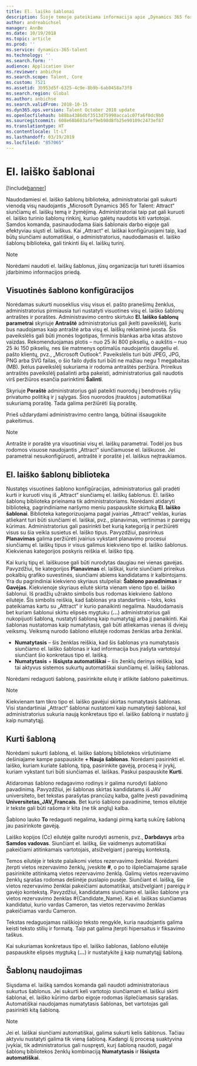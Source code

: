 ```yaml
---
title: El. laiško šablonai
description: Šioje temoje pateikiama informacija apie „Dynamics 365 for Talent - Attract“ galimus sukurti ir naudoti el. laiško šablonus.
author: andreabichsel
manager: AnnBe
ms.date: 10/19/2018
ms.topic: article
ms.prod: ''
ms.service: dynamics-365-talent
ms.technology: ''
ms.search.form: ''
audience: Application User
ms.reviewer: anbichse
ms.search.scope: Talent, Core
ms.custom: 7521
ms.assetid: 3b953d5f-6325-4c9e-8b9b-6ab0458a73f8
ms.search.region: Global
ms.author: anbichse
ms.search.validFrom: 2018-10-15
ms.dyn365.ops.version: Talent October 2018 update
ms.openlocfilehash: b88ba4386dbf3513d75990acca1c07fa6f0dc9b0
ms.sourcegitcommit: 608e68b603afef9eb98d8fb25e90109c2473ef87
ms.translationtype: HT
ms.contentlocale: lt-LT
ms.lasthandoff: 03/19/2019
ms.locfileid: "857065"
---
```

# <a name="email-templates"></a>El. laiško šablonai
[!include[banner](../includes/banner.md)]

Naudodamiesi el. laiško šablonų biblioteka, administratoriai gali sukurti vienodą visų naudojantis „Microsoft Dynamics 365 for Talent: Attract“ siunčiamų el. laiškų temą ir žymėjimą. Administratoriai taip pat gali kuruoti el. laiško turinio šablonų rinkinį, kuriuo galėtų naudotis kiti vartotojai. Samdos komanda, pasinaudodama šiais šablonais darbo eigoje gali efektyviau siųsti el. laiškus. Kai „Attract“ el. laiškai konfigūruojami taip, kad būtų siunčiami automatiškai, o administratorius, naudodamasis el. laiško šablonų biblioteka, gali tinkinti šių el. laiškų turinį.

> [!NOTE]
> Norėdami naudoti el. laiškų šablonus, jūsų organizacija turi turėti išsamios įdarbinimo informacijos priedą.

## <a name="global-template-configurations"></a>Visuotinės šablono konfigūracijos

Norėdamas sukurti nuoseklius visų visus el. pašto pranešimų ženklus, administratorius pirmiausia turi nustatyti visuotines visų el. laiško šablonų antraštes ir poraštes. Administravimo centro skirtuko **El. laiško šablonų parametrai** skyriuje **Antraštė** administratorius gali įkelti paveikslėlį, kuris bus naudojamas kaip antraštė arba visų el. laiškų reklaminė juosta. Šis paveikslėlis gali būti įmonės logotipas, firminis blankas arba kitas atstovo vaizdas. Rekomenduojamas plotis – nuo 25 iki 800 pikselių, o aukštis – nuo 25 iki 150 pikselių, nes šie matmenys optimalūs naudojantis daugeliu el. pašto klientų, pvz., „Microsoft Outlook“. Paveikslėlis turi būti JPEG, JPG, PNG arba SVG failas, o šio failo dydis turi būti ne mažiau negu 1 megabaitas (MB). Įkėlus paveikslėlį sukuriama ir rodoma antraštės peržiūra. Prireikus antraštės paveikslėlį pašalinti arba pakeisti, administratorius gali naudotis virš peržiūros esančia parinktimi **Šalinti**.

Skyriuje **Poraštė** administratorius gali pateikti nuorodų į bendrovės ryšių privatumo politiką ir į sąlygas. Šios nuorodos įtrauktos į automatiškai sukuriamą poraštę. Tada galima peržiūrėti šią poraštę.

Prieš uždarydami administravimo centro langą, būtinai išsaugokite pakeitimus.

> [!NOTE] 
> Antraštė ir poraštė yra visuotiniai visų el. laiškų parametrai. Todėl jos bus rodomos visuose naudojantis „Attract“ siunčiamuose el. laiškuose. Jei parametrai nesukonfigūruoti, antraštė ir poraštė į el. laiškus neįtraukiamos.

## <a name="email-template-library"></a>El. laiško šablonų biblioteka 

Nustatęs visuotines šablono konfigūracijas, administratorius gali pradėti kurti ir kuruoti visų iš „Attract“ siunčiamų el. laiškų šablonus. El. laiško šablonų biblioteka prieinama tik administratoriams. Norėdami atidaryti biblioteką, pagrindiniame naršymo meniu paspauskite skirtuką **El. laiško šablonai**. Biblioteka kategorizuojama pagal įvairias „Attract“ veiklas, kurias atliekant turi būti siunčiami el. laiškai, pvz., planavimas, vertinimas ir pareigų kūrimas. Administratorius gali pasirinkti bet kurią kategoriją ir peržiūrėti visus su šia veikla susietus el. laiško tipus. Pavyzdžiui, pasirinkus **Planavimas** galima peržiūrėti įvairius vykstant planavimo procesui siunčiamų el. laiškų tipus ir visus galimus kiekvieno tipo el. laiško šablonus. Kiekvienas kategorijos poskyris reiškia el. laiško tipą.

Kai kurių tipų el. laiškuose gali būti nurodytas daugiau nei vienas gavėjas. Pavyzdžiui, tie kategorijos **Planavimas** el. laiškai, kurie siunčiami prireikus pokalbių grafiko suvestinės, siunčiami abiems kandidatams ir kalbintojams. Yra du pagrindiniai kiekvieno skyriaus stulpeliai: **Šablono pavadinimas** ir **Gavėjas**. Kiekvienoje skyriaus eilutė skirta vienam vieno tipo el. laiško šablonui. Iš pradžių užrakto simbolis bus rodomas kiekvieno šablono eilutėje. Šis simbolis reiškia, kad šablonas yra standartinis – toks, koks pateikiamas kartu su „Attract“ ir kurio panaikinti negalima. Naudodamasis bet kuriam šablonui skirtu elipsės mygtuku (**...**) administratorius gali nukopijuoti šabloną, nustatyti šabloną kaip numatytąjį arba jį panaikinti. Kai šablonas nustatomas kaip numatytasis, gali būti atliekamas vienas iš dviejų veiksmų. Veiksmą nurodo šablono eilutėje rodomas ženklas arba ženklai.

- **Numatytasis** – šis ženklas reiškia, kad šis šablonas yra numatytasis siunčiamo el. laiško šablonas ir kad informacija bus įrašyta vartotojui siunčiant šio konkretaus tipo el. laišką.
- **Numatytasis** + **Išsiųsta automatiškai** – šis ženklų derinys reiškia, kad tai aktyvus sistemos sukurtų automatiškai siunčiamų el. laiškų šablonas.

Norėdami redaguoti šabloną, pasirinkite eilutę ir atlikite šablono pakeitimus.

> [!NOTE]
> Kiekvienam tam tikro tipo el. laiško gavėjui skirtas numatytasis šablonas. Visi standartiniai „Attract“ šablonai nustatomi kaip numatytieji šablonai, kol administratorius sukuria naują konkretaus tipo el. laiško šabloną ir nustato jį kaip numatytąjį.

## <a name="create-a-template"></a>Kurti šabloną

Norėdami sukurti šabloną, el. laiško šablonų bibliotekos viršutiniame dešiniajame kampe paspauskite **+ Nauja šablonas**. Norėdami pasirinkti el. laiško, kuriam kuriate šabloną, tipą, pasirinkite gavėją, procesą ir įvykį, kuriam vykstant turi būti siunčiamas el. laiškas. Paskui paspauskite **Kurti**.

Atidaromas šablono redagavimo rodinys ir galima nurodyti šablono pavadinimą. Pavyzdžiui, jei šablonas skirtas kandidatams iš JAV universiteto, bet tekstas parašytas prancūzų kalba, galite įvesti pavadinimą **Universitetas\_JAV\_Francais**. Bet kurio šablono pavadinime, temos eilutėje ir tekste gali būti rašoma ir kita (ne tik anglų) kalba.

Šablono lauko **To** redaguoti negalima, kadangi pirmą kartą sukūrę šabloną jau pasirinkote gavėją.

Laiško kopijos (Cc) eilutėje galite nurodyti asmenis, pvz., **Darbdavys** arba **Samdos vadovas**. Siunčiant el. laišką, šie vaidmenys automatiškai pakeičiami atitinkamais vartotojais, atsižvelgiant į pareigų kontekstą.

Temos eilutėje ir tekste palaikomi vietos rezervavimo ženklai. Norėdami įterpti vietos rezervavimo ženklų, įveskite **\#**, o po to išplečiamajame sąraše pasirinkite atitinkamą vietos rezervavimo ženklą. Galimų vietos rezervavimo ženklų sąrašas rodomas dešinėje puslapio pusėje. Siunčiant el. laišką, šie vietos rezervavimo ženklai pakeičiami automatiškai, atsižvelgiant į pareigų ir gavėjo kontekstą. Pavyzdžiui, kandidatams siunčiamo el. laiško šablone yra vietos rezervavimo ženklas \#{Candidate\_Name}. Kai el. laiškas siunčiamas kandidatui, kurio vardas Cameron, tas vietos rezervavimo ženklas pakeičiamas vardu Cameron.

Tekstas redaguojamas raiškiojo teksto rengykle, kuria naudojantis galima keisti teksto stilių ir formatą. Taip pat galima įterpti hipersaitus ir fiksavimo taškus.

Kai sukuriamas konkretaus tipo el. laiško šablonas, šablono eilutėje paspauskite elipsės mygtuką (**...**) ir nustatykite jį kaip numatytąjį šabloną.

## <a name="consume-templates"></a>Šablonų naudojimas

Siųsdama el. laišką samdos komanda gali naudoti administratoriaus sukurtus šablonus. Jei sukurti keli vartotojo siunčiamam el. laiškui skirti šablonai, el. laiško kūrimo darbo eigoje rodomas išplečiamasis sąrašas. Automatiškai naudojamas numatytasis šablonas, bet vartotojas gali pasirinkti kitą šabloną.

> [!NOTE] 
> Jei el. laiškai siunčiami automatiškai, galima sukurti kelis šablonus. Tačiau aktyviu nustatyti galima tik vieną šabloną. Kadangi šį procesą suaktyvina įvykiai, tik administratorius gali nuspręsti, kurį šabloną naudoti, pagal šablonų bibliotekos ženklų kombinaciją **Numatytasis** ir **Išsiųsta automatiškai**.
